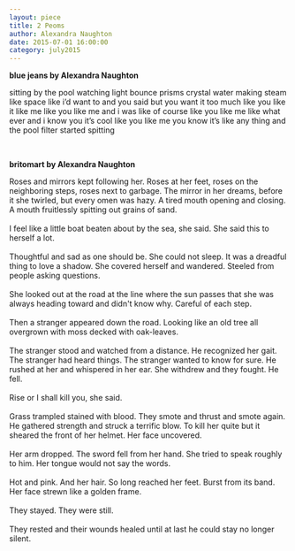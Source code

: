 ```yaml
---
layout: piece
title: 2 Peoms
author: Alexandra Naughton
date: 2015-07-01 16:00:00
category: july2015
---
```

<p class = "ts" ><b>blue jeans by Alexandra Naughton</b></p>
<p>sitting by the pool watching light bounce prisms crystal water making steam like space like i’d want to and you said but you want it too much like you like it like me like you like me and i was like of course like you like me like what ever and i know you it’s cool like you like me you know it’s like any thing and the pool filter started spitting</p><br>
<p class = "ts" ><b>britomart by Alexandra Naughton</b></p>
<p>Roses and mirrors kept following her. Roses at her feet, roses on the neighboring steps, roses next to garbage. The mirror in her dreams, before it she twirled, but every omen was hazy. A tired mouth opening and closing. A mouth fruitlessly spitting out grains of sand.<br> <br>I feel like a little boat beaten about by the sea, she said. She said this to herself a lot.<br> <br>Thoughtful and sad as one should be. She could not sleep. It was a dreadful thing to love a shadow. She covered herself and wandered. Steeled from people asking questions.<br> <br>She looked out at the road at the line where the sun passes that she was always heading toward and didn't know why. Careful of each step.<br> <br>Then a stranger appeared down the road. Looking like an old tree all overgrown with moss decked with oak­-leaves.<br> <br>The stranger stood and watched from a distance. He recognized her gait. The stranger had heard things. The stranger wanted to know for sure. He rushed at her and whispered in her ear. She withdrew and they fought. He fell.<br> <br>Rise or I shall kill you, she said.<br> <br>Grass trampled stained with blood. They smote and thrust and smote again. He gathered strength and struck a terrific blow. To kill her quite but it sheared the front of her helmet. Her face uncovered.<br> <br>Her arm dropped. The sword fell from her hand. She tried to speak roughly to him. Her tongue would not say the words.<br> <br>Hot and pink. And her hair. So long reached her feet. Burst from its band. Her face strewn like a golden frame.<br> <br>They stayed. They were still.<br> <br>They rested and their wounds healed until at last he could stay no longer silent.
</p>